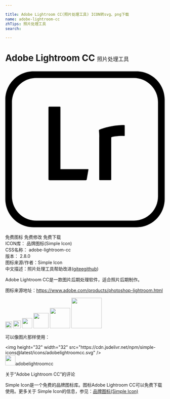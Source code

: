 ```yaml
---

title: Adobe Lightroom CC(照片处理工具) ICON转svg、png下载
name: adobe-lightroom-cc
zhTips: 照片处理工具
search: 

---
```


# Adobe Lightroom CC  <small style="font-size: 60%;font-weight: 100">照片处理工具</small>

<div id="svg" class="svg-wrap">
<svg role="img" viewBox="0 0 24 24" xmlns="http://www.w3.org/2000/svg"><title>Adobe Lightroom CC icon</title><path d="M19.75.3H4.25C1.9.3 0 2.2 0 4.55v14.9c0 2.35 1.9 4.25 4.25 4.25h15.5c2.35 0 4.25-1.9 4.25-4.25V4.55C24 2.2 22.1.3 19.75.3zm3.24 18.76a3.623 3.623 0 0 1-3.62 3.64H4.63c-2 0-3.63-1.63-3.63-3.64V4.94C1 2.93 2.63 1.3 4.63 1.3h14.73a3.63 3.63 0 0 1 3.63 3.63v14.13zM6.65 16.63c-.12 0-.15-.05-.15-.15V5.73c0-.08.03-.13.12-.13H8.2c.08 0 .1.03.1.12v9.26h4.12c.08 0 .11.03.09.12l-.25 1.42c-.02.08-.07.12-.15.12H6.65v-.01zm7.5-6.48c0-.12 0-.41-.05-.97 0-.08.02-.1.08-.13.61-.25 2.06-.69 3.68-.69.08 0 .12.02.12.1V9.9c0 .08-.03.1-.12.1-.63-.03-1.56.05-1.91.2v6.31c0 .08-.03.12-.12.12h-1.57c-.08 0-.12-.03-.12-.12v-6.36h.01z"/></svg>
</div>
<detail full-name='adobe-lightroom-cc'></detail>

<div class="detail-page">
<p>
<span><span class="badge-success badge">免费图标</span> <span class="badge-success badge">免费修改</span>  <span class="badge-success badge">免费下载</span> </span>
<br/>
<span>
ICON库：
<span class="badge-secondary badge">品牌图标(Simple Icon)</span> 
</span>
<br/>
<span>
CSS名称：
<span class="badge-secondary badge">adobe-lightroom-cc</span> 
</span>

<br/>
<span>
版本：
<span class="badge-secondary badge">2.8.0</span> 
</span>
<br/>
<span>图标来源/作者：<span class="badge-light badge">Simple Icon</span></span> 
<br/>
<span class="zh-detail">中文描述：<span class="badge-primary badge">照片处理工具</span><span class="help-link"><span>帮助改进</span>(<a href="https://gitee.com/liuwave/icon-helper/edit/master/json/brands/adobe-lightroom-cc.json" target="_blank" rel="noopener noreferrer">gitee</a><a href="https://github.com/liuwave/icon-helper/edit/master/json/brands/adobe-lightroom-cc.json" target="_blank" rel="noopener noreferrer">github</a></span>)</span><br/>
</p>
</div><div class="description description alert alert-light"><p>Adobe Lightroom CC是一款图片后期处理软件，适合照片后期制作。</p><p>图标来源地址：<a href="https://www.adobe.com/products/photoshop-lightroom.html" target="_blank" rel="noopener noreferrer">https://www.adobe.com/products/photoshop-lightroom.html</a></p></div>
<div class="alert alert-dark">
<img height="21" width="21" src="https://cdn.jsdelivr.net/npm/simple-icons@latest/icons/adobelightroomcc.svg" />
<img height="24" width="24" src="https://cdn.jsdelivr.net/npm/simple-icons@latest/icons/adobelightroomcc.svg" />
<img height="32" width="32" src="https://cdn.jsdelivr.net/npm/simple-icons@latest/icons/adobelightroomcc.svg" />
<img height="48" width="48" src="https://cdn.jsdelivr.net/npm/simple-icons@latest/icons/adobelightroomcc.svg" />
<img height="64" width="64" src="https://cdn.jsdelivr.net/npm/simple-icons@latest/icons/adobelightroomcc.svg" />
<img height="96" width="96" src="https://cdn.jsdelivr.net/npm/simple-icons@latest/icons/adobelightroomcc.svg" />

</div>
<div>
  <p>可以像图片那样使用：    
  </p>
  <div class="alert alert-primary" style="font-size: 14px">
    &lt;img height="32" width="32" src="https://cdn.jsdelivr.net/npm/simple-icons@latest/icons/adobelightroomcc.svg" /&gt;
    <copy-btn content='<img height="32" width="32" src="https://cdn.jsdelivr.net/npm/simple-icons@latest/icons/adobelightroomcc.svg" />'></copy-btn>
  </div>
  <div class="alert alert-secondary">
    <img height="32" width="32" src="https://cdn.jsdelivr.net/npm/simple-icons@latest/icons/adobelightroomcc.svg" />adobelightroomcc
    <copy-btn content="adobelightroomcc" btn-title="复制图标名称"></copy-btn>
  </div>
</div>

<Vssue title="关于“Adobe Lightroom CC”的评论" >关于“Adobe Lightroom CC”的评论</Vssue>


<div><p>Simple Icon是一个免费的品牌图标库。图标Adobe Lightroom CC可以免费下载使用。更多关于  Simple Icon的信息，参见：<a target="_blank" href="https://iconhelper.cn/brands.html">品牌图标(Simple Icon)</a>
</p></div>
